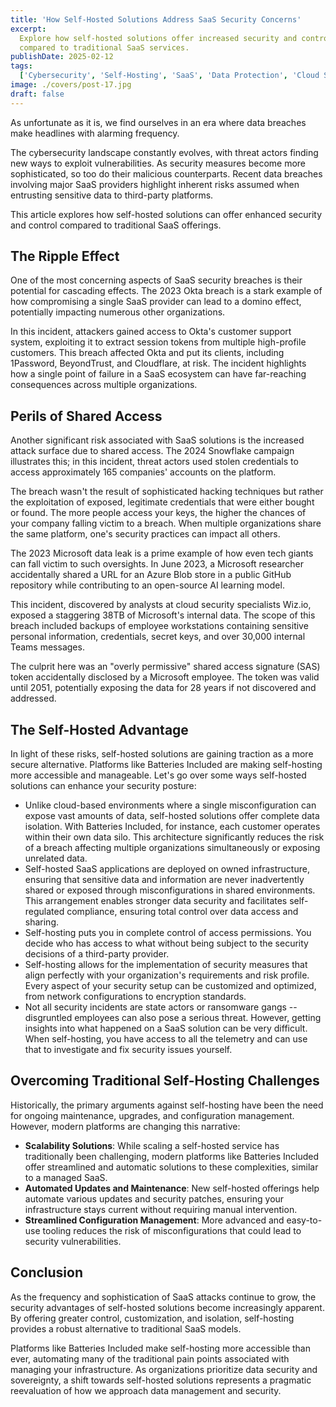 ```yaml
---
title: 'How Self-Hosted Solutions Address SaaS Security Concerns'
excerpt:
  Explore how self-hosted solutions offer increased security and control
  compared to traditional SaaS services.
publishDate: 2025-02-12
tags:
  ['Cybersecurity', 'Self-Hosting', 'SaaS', 'Data Protection', 'Cloud Security']
image: ./covers/post-17.jpg
draft: false
---
```


As unfortunate as it is, we find ourselves in an era where data breaches make
headlines with alarming frequency.

The cybersecurity landscape constantly evolves, with threat actors finding new
ways to exploit vulnerabilities. As security measures become more sophisticated,
so too do their malicious counterparts. Recent data breaches involving major
SaaS providers highlight inherent risks assumed when entrusting sensitive data
to third-party platforms.

This article explores how self-hosted solutions can offer enhanced security and
control compared to traditional SaaS offerings.

## The Ripple Effect

One of the most concerning aspects of SaaS security breaches is their potential
for cascading effects. The 2023 Okta breach is a stark example of how
compromising a single SaaS provider can lead to a domino effect, potentially
impacting numerous other organizations.

In this incident, attackers gained access to Okta's customer support system,
exploiting it to extract session tokens from multiple high-profile customers.
This breach affected Okta and put its clients, including 1Password, BeyondTrust,
and Cloudflare, at risk. The incident highlights how a single point of failure
in a SaaS ecosystem can have far-reaching consequences across multiple
organizations.

## Perils of Shared Access

Another significant risk associated with SaaS solutions is the increased attack
surface due to shared access. The 2024 Snowflake campaign illustrates this; in
this incident, threat actors used stolen credentials to access approximately 165
companies' accounts on the platform.

The breach wasn't the result of sophisticated hacking techniques but rather the
exploitation of exposed, legitimate credentials that were either bought or
found. The more people access your keys, the higher the chances of your company
falling victim to a breach. When multiple organizations share the same platform,
one's security practices can impact all others.

The 2023 Microsoft data leak is a prime example of how even tech giants can fall
victim to such oversights. In June 2023, a Microsoft researcher accidentally
shared a URL for an Azure Blob store in a public GitHub repository while
contributing to an open-source AI learning model.

This incident, discovered by analysts at cloud security specialists Wiz.io,
exposed a staggering 38TB of Microsoft's internal data. The scope of this breach
included backups of employee workstations containing sensitive personal
information, credentials, secret keys, and over 30,000 internal Teams messages.

The culprit here was an "overly permissive" shared access signature (SAS) token
accidentally disclosed by a Microsoft employee. The token was valid until 2051,
potentially exposing the data for 28 years if not discovered and addressed.

## The Self-Hosted Advantage

In light of these risks, self-hosted solutions are gaining traction as a more
secure alternative. Platforms like Batteries Included are making self-hosting
more accessible and manageable. Let's go over some ways self-hosted solutions
can enhance your security posture:

- Unlike cloud-based environments where a single misconfiguration can expose
  vast amounts of data, self-hosted solutions offer complete data isolation.
  With Batteries Included, for instance, each customer operates within their own
  data silo. This architecture significantly reduces the risk of a breach
  affecting multiple organizations simultaneously or exposing unrelated data.
- Self-hosted SaaS applications are deployed on owned infrastructure, ensuring
  that sensitive data and information are never inadvertently shared or exposed
  through misconfigurations in shared environments. This arrangement enables
  stronger data security and facilitates self-regulated compliance, ensuring
  total control over data access and sharing.
- Self-hosting puts you in complete control of access permissions. You decide
  who has access to what without being subject to the security decisions of a
  third-party provider.
- Self-hosting allows for the implementation of security measures that align
  perfectly with your organization's requirements and risk profile. Every aspect
  of your security setup can be customized and optimized, from network
  configurations to encryption standards.
- Not all security incidents are state actors or ransomware gangs -- disgruntled
  employees can also pose a serious threat. However, getting insights into what
  happened on a SaaS solution can be very difficult. When self-hosting, you have
  access to all the telemetry and can use that to investigate and fix security
  issues yourself.

## Overcoming Traditional Self-Hosting Challenges

Historically, the primary arguments against self-hosting have been the need for
ongoing maintenance, upgrades, and configuration management. However, modern
platforms are changing this narrative:

- **Scalability Solutions**: While scaling a self-hosted service has
  traditionally been challenging, modern platforms like Batteries Included offer
  streamlined and automatic solutions to these complexities, similar to a
  managed SaaS.
- **Automated Updates and Maintenance**: New self-hosted offerings help automate
  various updates and security patches, ensuring your infrastructure stays
  current without requiring manual intervention.
- **Streamlined Configuration Management**: More advanced and easy-to-use
  tooling reduces the risk of misconfigurations that could lead to security
  vulnerabilities.

## Conclusion

As the frequency and sophistication of SaaS attacks continue to grow, the
security advantages of self-hosted solutions become increasingly apparent. By
offering greater control, customization, and isolation, self-hosting provides a
robust alternative to traditional SaaS models.

Platforms like Batteries Included make self-hosting more accessible than ever,
automating many of the traditional pain points associated with managing your
infrastructure. As organizations prioritize data security and sovereignty, a
shift towards self-hosted solutions represents a pragmatic reevaluation of how
we approach data management and security.

